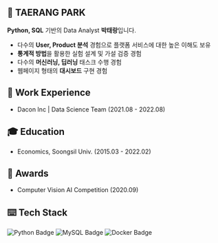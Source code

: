 ## 🙋 TAERANG PARK
**Python, SQL** 기반의 Data Analyst **박태랑**입니다.

- 다수의 **User, Product 분석** 경험으로 플랫폼 서비스에 대한 높은 이해도 보유
- **통계적 방법**을 활용한 실험 설계 및 가설 검증 경험
- 다수의 **머신러닝, 딥러닝** 태스크 수행 경험
- 웹페이지 형태의 **대시보드** 구현 경험


## 🏢 Work Experience
- Dacon Inc | Data Science Team (2021.08 - 2022.08)

## 🎓 Education
- Economics, Soongsil Univ. (2015.03 - 2022.02)

## 🏅 Awards

- Computer Vision AI Competition (2020.09)

## ⌨️ Tech Stack

![Python Badge](https://img.shields.io/badge/Python-235A97?style=flat-square&logo=Python&logoColor=white)
![MySQL Badge](https://img.shields.io/badge/MySQL-4479a1?style=flat-square&logo=Mysql&logoColor=white)
![Docker Badge](https://img.shields.io/badge/Docker-2496ed?style=flat-square&logo=Docker&logoColor=white)
